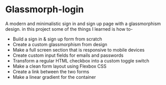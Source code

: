# Glassmorph-login
A modern and minimalistic sign in and sign up page with a glassmorphism design. 
in this project some of the things I learned is how to- 
- Build a sign in & sign up form from scratch
- Create a custom glassmorphism from design
- Make a full screen section that is responsive to mobile devices
- Create custom input fields for emails and passwords
- Transform a regular HTML checkbox into a custom toggle switch
- Make a clean form layout using Flexbox CSS
- Create a link between the two forms
- Make a linear gradient for the container
